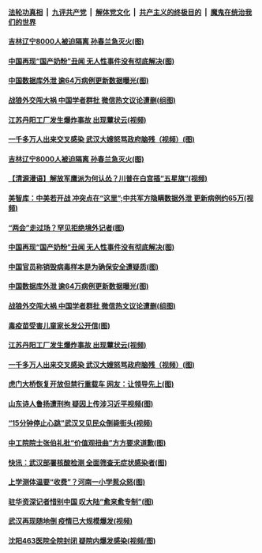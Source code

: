####  [法轮功真相](../../../../basic/blob/master/README.md?t=05170331) &nbsp;|&nbsp; [九评共产党](../../../../9ping.md/blob/master/README.md?t=05170331) &nbsp;|&nbsp; [解体党文化](../../../../jtdwh.md/blob/master/README.md?t=05170331)  &nbsp;|&nbsp; [共产主义的终极目的](../../../../gczydzjmd.md/blob/master/README.md?t=05170331) &nbsp;|&nbsp; [魔鬼在统治我们的世界](../../../../mgztzwmdsj.md/blob/master/README.md?t=05170331) 

#### [吉林辽宁8000人被迫隔离 孙春兰急灭火(图)](../pages/p1/933480.md?t=05170331) 

#### [中国再现“国产奶粉”丑闻 无人性事件没有彻底解决(图)](../pages/p1/933424.md?t=05170331) 

#### [中国数据库外泄 逾64万病例更新数据曝光(图)](../pages/p1/933410.md?t=05170331) 

#### [战狼外交闯大祸 中国学者群批 微信热文议论遭删(组图)](../pages/p1/933385.md?t=05170331) 

#### [江苏丹阳工厂发生爆炸事故 出现蕈状云(视频)](../pages/p1/933378.md?t=05170331) 

#### [一千多万人出来交叉感染 武汉大嫂怒骂政府脑残（视频）(图)](../pages/p1/933376.md?t=05170331) 

#### [吉林辽宁8000人被迫隔离 孙春兰急灭火(图)](../pages/p1/933480.md?t=05170331) 

#### [【清源漫语】解放军鹰派为何认怂？川普在白宫插“五星旗”(视频)](../pages/p1/933464.md?t=05170331) 

#### [美智库：中美若开战 冲突点在“这里”;中共军方隐瞒数据外泄 更新病例约65万(视频)](../pages/p1/933448.md?t=05170331) 

#### [“两会”走过场？罕见拒绝境外记者(图)](../pages/p1/933436.md?t=05170331) 

#### [中国再现“国产奶粉”丑闻 无人性事件没有彻底解决(图)](../pages/p1/933424.md?t=05170331) 

#### [中国官员称销毁病毒样本是为确保安全遭疑质(图)](../pages/p1/933418.md?t=05170331) 

#### [中国数据库外泄 逾64万病例更新数据曝光(图)](../pages/p1/933410.md?t=05170331) 

#### [战狼外交闯大祸 中国学者群批 微信热文议论遭删(组图)](../pages/p1/933385.md?t=05170331) 

#### [毒疫苗受害儿童家长发公开信(图)](../pages/p1/933373.md?t=05170331) 

#### [江苏丹阳工厂发生爆炸事故 出现蕈状云(视频)](../pages/p1/933378.md?t=05170331) 

#### [一千多万人出来交叉感染 武汉大嫂怒骂政府脑残（视频）(图)](../pages/p1/933376.md?t=05170331) 

#### [虎门大桥恢复开放但禁行重载车 网友：让领导先上(图)](../pages/p1/933370.md?t=05170331) 

#### [山东诗人鲁扬遭刑拘 疑因上传涉习近平视频(图)](../pages/p1/933368.md?t=05170331) 

#### [“15分钟停止心跳”武汉又见民众倒毙街头(视频)](../pages/p1/933303.md?t=05170331) 

#### [中工院院士张伯礼批“价值观扭曲”方方要求道歉(图)](../pages/p1/933279.md?t=05170331) 

#### [快讯：武汉部署核酸检测 全面筛查无症状感染者(图)](../pages/p1/933272.md?t=05170331) 

#### [上学测体温要“收费”？河南一小学惹众怒(图)](../pages/p1/933266.md?t=05170331) 

#### [驻华资深记者惜别中国 叹大陆“愈来愈专制”(图)](../pages/p1/933237.md?t=05170331) 

#### [武汉再现随地倒 疫情已大规模爆发(视频)](../pages/p1/933242.md?t=05170331) 

#### [沈阳463医院全院封闭 疑院内爆发感染(视频/图)](../pages/p1/933265.md?t=05170331) 

